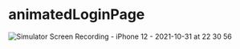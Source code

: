 # animatedLoginPage

![Simulator Screen Recording - iPhone 12 - 2021-10-31 at 22 30 56](https://user-images.githubusercontent.com/92633540/139824584-5c2a246e-ca29-4a26-beb7-abf028c8a357.gif)
